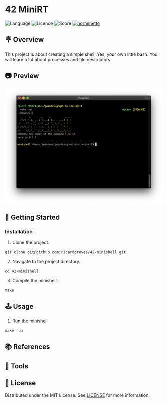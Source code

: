 
# 42 MiniRT
![Language](https://img.shields.io/static/v1?label=language&message=c&color=blue) ![Licence](https://img.shields.io/badge/license-MIT-green) ![Score](https://42-project-badge.glitch.me/users/rpinto-r/project/minishell) [![norminette](https://github.com/ricardoreves/42-minishell/actions/workflows/norminette.yml/badge.svg)](https://github.com/ricardoreves/42-minishell/actions/workflows/norminette.yml) 

## 🪧 Overview
This project is about creating a simple shell. Yes, your own little bash. You will learn a lot about processes and file descriptors.

## 📷 Preview
![preview](imgs/preview.png)

## 🚀 Getting Started
### Installation
1. Clone the project.
```
git clone git@github.com:ricardoreves/42-minishell.git
```
2. Navigate to the project directory.
```
cd 42-minishell
```
3. Compile the minishell.
```
make
```

## 🕹 Usage
1. Run the minishell
```
make run
```

## 📚 References


## 🧰 Tools


## 📝 License
Distributed under the MIT License. See [LICENSE](LICENSE) for more information.


